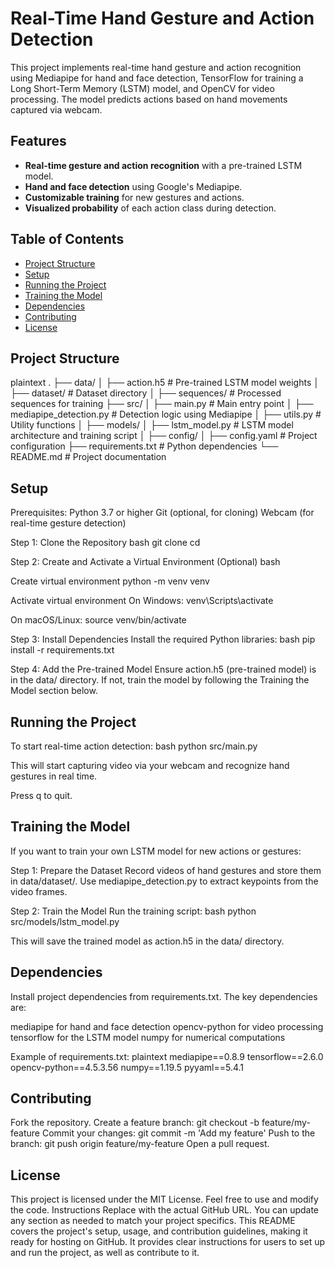 # Real-Time Hand Gesture and Action Detection

This project implements real-time hand gesture and action recognition using Mediapipe for hand and face detection, TensorFlow for training a Long Short-Term Memory (LSTM) model, and OpenCV for video processing. The model predicts actions based on hand movements captured via webcam.

## Features

- **Real-time gesture and action recognition** with a pre-trained LSTM model.
- **Hand and face detection** using Google's Mediapipe.
- **Customizable training** for new gestures and actions.
- **Visualized probability** of each action class during detection.

## Table of Contents

- [Project Structure](#project-structure)
- [Setup](#setup)
- [Running the Project](#running-the-project)
- [Training the Model](#training-the-model)
- [Dependencies](#dependencies)
- [Contributing](#contributing)
- [License](#license)

## Project Structure

plaintext . ├── data/ │ ├── action.h5 # Pre-trained LSTM model weights │ ├── dataset/ # Dataset directory │ ├── sequences/ # Processed sequences for training ├── src/ │ ├── main.py # Main entry point │ ├── mediapipe_detection.py # Detection logic using Mediapipe │ ├── utils.py # Utility functions │ ├── models/ │ ├── lstm_model.py # LSTM model architecture and training script │ ├── config/ │ ├── config.yaml # Project configuration ├── requirements.txt # Python dependencies └── README.md # Project documentation


## Setup

Prerequisites:
Python 3.7 or higher
Git (optional, for cloning)
Webcam (for real-time gesture detection)

Step 1: Clone the Repository
bash git clone <repository-url> cd <repository-directory>


Step 2: Create and Activate a Virtual Environment (Optional)
bash

Create virtual environment
python -m venv venv

Activate virtual environment
On Windows:
venv\Scripts\activate

On macOS/Linux:
source venv/bin/activate


Step 3: Install Dependencies
Install the required Python libraries:
bash pip install -r requirements.txt


Step 4: Add the Pre-trained Model
Ensure action.h5 (pre-trained model) is in the data/ directory. If not, train the model by following the Training the Model section below.

## Running the Project

To start real-time action detection:
bash python src/main.py

This will start capturing video via your webcam and recognize hand gestures in real time.

Press q to quit.

## Training the Model

If you want to train your own LSTM model for new actions or gestures:

Step 1: Prepare the Dataset
Record videos of hand gestures and store them in data/dataset/.
Use mediapipe_detection.py to extract keypoints from the video frames.

Step 2: Train the Model
Run the training script:
bash python src/models/lstm_model.py

This will save the trained model as action.h5 in the data/ directory.

## Dependencies

Install project dependencies from requirements.txt. The key dependencies are:

mediapipe for hand and face detection
opencv-python for video processing
tensorflow for the LSTM model
numpy for numerical computations

Example of requirements.txt:
plaintext mediapipe==0.8.9 tensorflow==2.6.0 opencv-python==4.5.3.56 numpy==1.19.5 pyyaml==5.4.1


## Contributing

Fork the repository.
Create a feature branch: git checkout -b feature/my-feature
Commit your changes: git commit -m 'Add my feature'
Push to the branch: git push origin feature/my-feature
Open a pull request.

## License

This project is licensed under the MIT License. Feel free to use and modify the code.
Instructions
Replace <repository-url> with the actual GitHub URL.
You can update any section as needed to match your project specifics.
This README covers the project's setup, usage, and contribution guidelines, making it ready for hosting on GitHub. It provides clear instructions for users to set up and run the project, as well as contribute to it.
